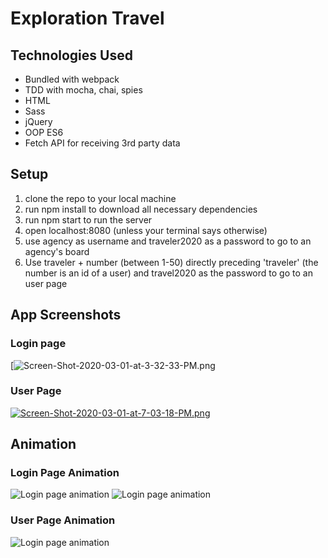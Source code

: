# Exploration Travel

## Technologies Used
* Bundled with webpack
* TDD with mocha, chai, spies
* HTML
* Sass
* jQuery
* OOP ES6
* Fetch API for receiving 3rd party data

## Setup

1. clone the repo to your local machine
2. run npm install to download all necessary dependencies
3. run npm start to run the server
4. open localhost:8080 (unless your terminal says otherwise)
5. use agency as username and traveler2020 as a password to go to an agency's board
6. Use traveler + number (between 1-50) directly preceding 'traveler' (the number is an id of a user) and travel2020 as the password to go to an user page

## App Screenshots
### Login page
[![Screen-Shot-2020-03-01-at-3-32-33-PM.png]([![Screen-Shot-2020-03-01-at-9-36-37-PM.png](https://i.postimg.cc/T2LTY4k7/Screen-Shot-2020-03-01-at-9-36-37-PM.png)](https://postimg.cc/jCbpMZYP))
### User Page
[![Screen-Shot-2020-03-01-at-7-03-18-PM.png](https://i.postimg.cc/t4jwbZ6C/Screen-Shot-2020-03-01-at-7-03-18-PM.png)](https://postimg.cc/crFXMJTV)

## Animation
### Login Page Animation
![Login page animation](https://media.giphy.com/media/MB7GZWJx8GGpEtLfDg/giphy.gif)
![Login page animation](https://media.giphy.com/media/LShrHdO2LUolr1PqOj/giphy.gif)

### User Page Animation
![Login page animation](https://media.giphy.com/media/jtngmrWscnGiq8ABit/giphy.gif)

